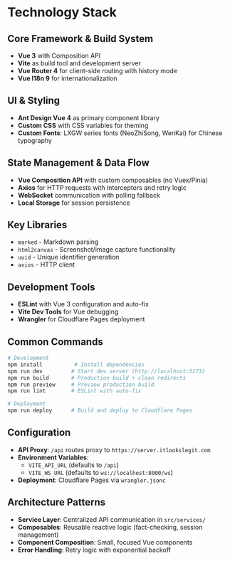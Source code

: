 # Technology Stack

## Core Framework & Build System

- **Vue 3** with Composition API
- **Vite** as build tool and development server
- **Vue Router 4** for client-side routing with history mode
- **Vue I18n 9** for internationalization

## UI & Styling

- **Ant Design Vue 4** as primary component library
- **Custom CSS** with CSS variables for theming
- **Custom Fonts**: LXGW series fonts (NeoZhiSong, WenKai) for Chinese typography

## State Management & Data Flow

- **Vue Composition API** with custom composables (no Vuex/Pinia)
- **Axios** for HTTP requests with interceptors and retry logic
- **WebSocket** communication with polling fallback
- **Local Storage** for session persistence

## Key Libraries

- `marked` - Markdown parsing
- `html2canvas` - Screenshot/image capture functionality
- `uuid` - Unique identifier generation
- `axios` - HTTP client

## Development Tools

- **ESLint** with Vue 3 configuration and auto-fix
- **Vite Dev Tools** for Vue debugging
- **Wrangler** for Cloudflare Pages deployment

## Common Commands

```bash
# Development
npm install          # Install dependencies
npm run dev         # Start dev server (http://localhost:5173)
npm run build       # Production build + clean redirects
npm run preview     # Preview production build
npm run lint        # ESLint with auto-fix

# Deployment
npm run deploy      # Build and deploy to Cloudflare Pages
```

## Configuration

- **API Proxy**: `/api` routes proxy to `https://server.itlookslegit.com`
- **Environment Variables**: 
  - `VITE_API_URL` (defaults to `/api`)
  - `VITE_WS_URL` (defaults to `ws://localhost:8000/ws`)
- **Deployment**: Cloudflare Pages via `wrangler.jsonc`

## Architecture Patterns

- **Service Layer**: Centralized API communication in `src/services/`
- **Composables**: Reusable reactive logic (fact-checking, session management)
- **Component Composition**: Small, focused Vue components
- **Error Handling**: Retry logic with exponential backoff